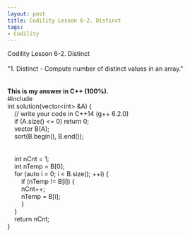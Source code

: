 ```yaml
---
layout: post
title: Codility Lesson 6-2. Distinct
tags:
- Codility
---
```

 Codility Lesson 6-2. Distinct
<br/><br/>
"1. Distinct - Compute number of distinct values in an array."
<br/>
<br/> 
<br/>**This is my answer in C++ (100%).**
<br/>#include <algorithm>
<br/>int solution(vector&lt;int&gt; &A) {
<br/>&nbsp; &nbsp;     // write your code in C++14 (g++ 6.2.0)
<br/>&nbsp; &nbsp;     if (A.size() <= 0)  return 0;
<br/>&nbsp; &nbsp;     vector<int> B(A);
<br/>&nbsp; &nbsp;     sort(B.begin(), B.end());
<br/>&nbsp; &nbsp;     
<br/>&nbsp; &nbsp;     int nCnt = 1;
<br/>&nbsp; &nbsp;     int nTemp = B[0];
<br/>&nbsp; &nbsp;     for (auto i = 0; i < B.size(); ++i) {
<br/>&nbsp; &nbsp; &nbsp; &nbsp;         if (nTemp != B[i]) {
<br/>&nbsp; &nbsp; &nbsp; &nbsp;             nCnt++;
<br/>&nbsp; &nbsp; &nbsp; &nbsp;             nTemp = B[i];
<br/>&nbsp; &nbsp; &nbsp; &nbsp;         }
<br/>&nbsp; &nbsp;     }
<br/>&nbsp; &nbsp;     return nCnt;
<br/>}   